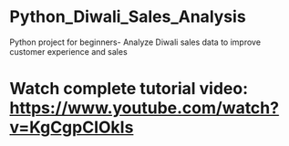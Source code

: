 # Python_Diwali_Sales_Analysis
Python project for beginners- Analyze Diwali sales data to improve customer experience and sales

# Watch complete tutorial video: https://www.youtube.com/watch?v=KgCgpCIOkIs
